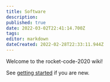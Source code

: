 ```yaml
---
title: Software
description: 
published: true
date: 2022-03-02T22:41:14.700Z
tags: 
editor: markdown
dateCreated: 2022-02-28T22:33:11.944Z
---
```


Welcome to the rocket-code-2020 wiki!

See [getting started](./Software/Getting-started) if you are new.